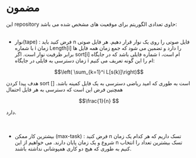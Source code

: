 # مضمون
این repository حاوی تعدادی الگوریتم برای موقعیت های مشخص شده می باشد:
<br><br>

* نوار(tape) : فرض کنید باید n فایل صوتی را روی یک نوار قرار دهیم. هر فایل صوتی با شماره i زمان Length[i] را دارد و تضمین می شود که جمع زمان همه فایل ها برابر ظرفیت نوار است. اگر sort[i] شماره فایلی باشد که در جایگاه i ام است، زمان دسترسی به فایلی در جایگاه i ام را این گونه تعریف می کنیم:
```math
\left( \sum_{k=1}^i L[s(k)]\right)
```
هدف پیدا کردن sort [] است به طوری که امید ریاضی دسترسی به یک فایل کمینه باشد. همچنین فرض این است که دسترسی به هر فایل احتمال 
```math
\frac{1}{n} 
```
دارد.
<br><br><br>
* بیشترین کار ممکن (max-task) : فرض کنید n تسک داریم که هر کدام یک زمان شروع و یک زمان پایان دارند. می خواهیم از این n تسک بیشترین تعداد را انتخاب کنیم به طوری که هیچ دو کاری همپوشانی نداشته باشند.
